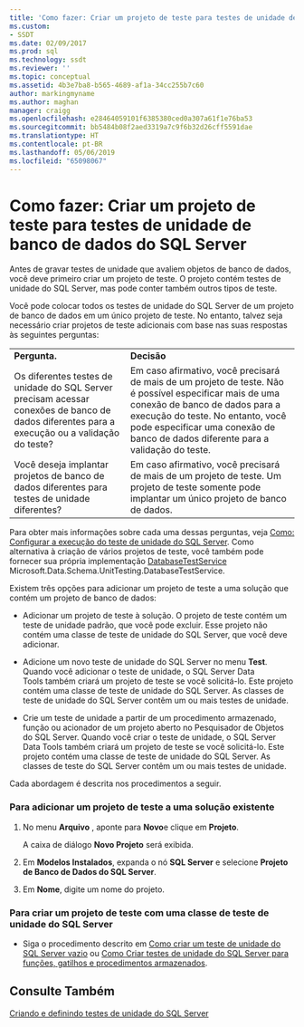 ```yaml
---
title: 'Como fazer: Criar um projeto de teste para testes de unidade de banco de dados do SQL Server| Microsoft Docs'
ms.custom:
- SSDT
ms.date: 02/09/2017
ms.prod: sql
ms.technology: ssdt
ms.reviewer: ''
ms.topic: conceptual
ms.assetid: 4b3e7ba8-b565-4689-af1a-34cc255b7c60
author: markingmyname
ms.author: maghan
manager: craigg
ms.openlocfilehash: e28464059101f6385380ced0a307a61f1e76ba53
ms.sourcegitcommit: bb5484b08f2aed3319a7c9f6b32d26cff5591dae
ms.translationtype: HT
ms.contentlocale: pt-BR
ms.lasthandoff: 05/06/2019
ms.locfileid: "65098067"
---
```

# <a name="how-to-create-a-test-project-for-sql-server-database-unit-testing"></a>Como fazer: Criar um projeto de teste para testes de unidade de banco de dados do SQL Server
Antes de gravar testes de unidade que avaliem objetos de banco de dados, você deve primeiro criar um projeto de teste. O projeto contém testes de unidade do SQL Server, mas pode conter também outros tipos de teste.  
  
Você pode colocar todos os testes de unidade do SQL Server de um projeto de banco de dados em um único projeto de teste. No entanto, talvez seja necessário criar projetos de teste adicionais com base nas suas respostas às seguintes perguntas:  
  
|||  
|-|-|  
|**Pergunta.**|**Decisão**|  
|Os diferentes testes de unidade do SQL Server precisam acessar conexões de banco de dados diferentes para a execução ou a validação do teste?|Em caso afirmativo, você precisará de mais de um projeto de teste. Não é possível especificar mais de uma conexão de banco de dados para a execução do teste. No entanto, você pode especificar uma conexão de banco de dados diferente para a validação do teste.|  
|Você deseja implantar projetos de banco de dados diferentes para testes de unidade diferentes?|Em caso afirmativo, você precisará de mais de um projeto de teste. Um projeto de teste somente pode implantar um único projeto de banco de dados.|  
  
Para obter mais informações sobre cada uma dessas perguntas, veja [Como: Configurar a execução do teste de unidade do SQL Server](../ssdt/how-to-configure-sql-server-unit-test-execution.md). Como alternativa à criação de vários projetos de teste, você também pode fornecer sua própria implementação [DatabaseTestService](https://msdn.microsoft.com/library/microsoft.data.schema.unittesting.databasetestservice.aspx) Microsoft.Data.Schema.UnitTesting.DatabaseTestService.  
  
Existem três opções para adicionar um projeto de teste a uma solução que contém um projeto de banco de dados:  
  
-   Adicionar um projeto de teste à solução. O projeto de teste contém um teste de unidade padrão, que você pode excluir. Esse projeto não contém uma classe de teste de unidade do SQL Server, que você deve adicionar.  
  
-   Adicione um novo teste de unidade do SQL Server no menu **Test**. Quando você adicionar o teste de unidade, o SQL Server Data Tools também criará um projeto de teste se você solicitá-lo. Este projeto contém uma classe de teste de unidade do SQL Server. As classes de teste de unidade do SQL Server contêm um ou mais testes de unidade.  
  
-   Crie um teste de unidade a partir de um procedimento armazenado, função ou acionador de um projeto aberto no Pesquisador de Objetos do SQL Server. Quando você criar o teste de unidade, o SQL Server Data Tools também criará um projeto de teste se você solicitá-lo. Este projeto contém uma classe de teste de unidade do SQL Server. As classes de teste do SQL Server contêm um ou mais testes de unidade.  
  
Cada abordagem é descrita nos procedimentos a seguir.  
  
### <a name="to-add-a-test-project-to-an-existing-solution"></a>Para adicionar um projeto de teste a uma solução existente  
  
1.  No menu **Arquivo** , aponte para **Novo**e clique em **Projeto**.  
  
    A caixa de diálogo **Novo Projeto** será exibida.  
  
2.  Em **Modelos Instalados**, expanda o nó **SQL Server** e selecione **Projeto de Banco de Dados do SQL Server**.  
  
3.  Em **Nome**, digite um nome do projeto.  
  
### <a name="to-create-a-test-project-with-a-sql-server-unit-test-class"></a>Para criar um projeto de teste com uma classe de teste de unidade do SQL Server  
  
-   Siga o procedimento descrito em [Como criar um teste de unidade do SQL Server vazio](../ssdt/how-to-create-an-empty-sql-server-unit-test.md) ou [Como Criar testes de unidade do SQL Server para funções, gatilhos e procedimentos armazenados](../ssdt/how-to-create-unit-tests-for-functions-triggers-stored-procedures.md).  
  
## <a name="see-also"></a>Consulte Também  
[Criando e definindo testes de unidade do SQL Server](../ssdt/creating-and-defining-sql-server-unit-tests.md)  
  
